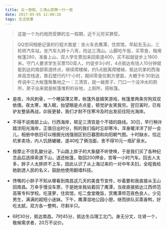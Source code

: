 ```yaml
---
title: 五一放假，三清山受罪一行一宿
date: 2017-05-05 12:00:26
tags: 生活琐事
---
```


> 这是一个为约炮而受罪的五一假期，近千元穷买罪受。

> QQ空间相册记录的行程大致是：坐火车去鹰潭，住宾馆，早起去玉山，三轮转汽车站，坐汽车九转十八弯，险达三清山。山脚吃午饭，买零食，租用帐篷280，准备上山，双人学生票加来回索道400，买不起就徒步上1800米。守门人要求学生买票150双人，约徒步3小时，4点抵达有钱人10分钟就能到达的南部索道终点，继续爬楼梯，约5点脱离爬楼梯，抵达坑爹的西海岸高空栈道，靠石壁行约1个小时，期间零食仅剩方便面，大概于6:30到达传说中三大帐篷聚集地之一：三清宫，就一破房子，门口一个没冲水的厕所，房子出来就是帐篷堆积的谷地，上厕所，搭帐篷。

<!-- more -->

- 是夜，冷风刺骨，一个睡袋薄又寒，帐篷外是嬉笑游戏，帐篷里两条穷狗双双依偎。夜太寒，难入眠，抬望眼是点点星，顿觉驴友笑我穷。翌日寅时，已有驴友整装再战，卯辰更替，我们才耐不住寒冷及时出发前往阳光海岸。

- 不得不说南部上山，行西海岸，顿足三清宫是个不错的路线。30日，早行稍许踏涉阳光海岸，正值日出时分，照的我们临时忘却寒冷，浑身暖洋洋了好一会儿，相册中依旧可以根据光线强弱区别日暮图和向阳朝气图。十时缺水，恰近坑爹卖场，内人饥肠辘辘，遂40吃了俩泡面，舍不得10元一瓶矿泉水。

- 按摩止不住乳酸分泌，下山路上胖子的大象腿不听使唤，于是我们买了各种纪念品后选择索道下山，退还帐篷，取回200押金，苦等一小时汽车。回去人太多，胖子人太胖挤不上车，因此认识了从上海过来的一对中年夫妇，全程我给她剧透人民的名义，鼓励他使用翻墙科技。

- 馋嘴的小胖子不知从哪看到南昌这几天的美食节宣传，吵着要和我直接从玉山回南昌。万幸手慢没车票，于是她坐我站着回了鹰潭，当夜直接抵达江西师范高等专科学校。吃菠萝，住宾馆，吃二食堂晚饭，赏鹰潭师范夜色良人，少见男生，满满的超短小迷妹。下午，鹰潭湿地公园小憩，继而排队买蒸香鸭，好吃太腻，双方各一整鸭，尽剩半只。

- 6时30分，抵达南昌。7时45分，抵达冬瓜理工北门。身无分文，壮肾一个，敬候需求者，20万不议价。